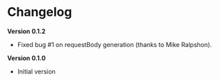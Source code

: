 # Changelog

**Version 0.1.2**

- Fixed bug #1 on requestBody generation (thanks to Mike Ralpshon).

**Version 0.1.0**

- Initial version
